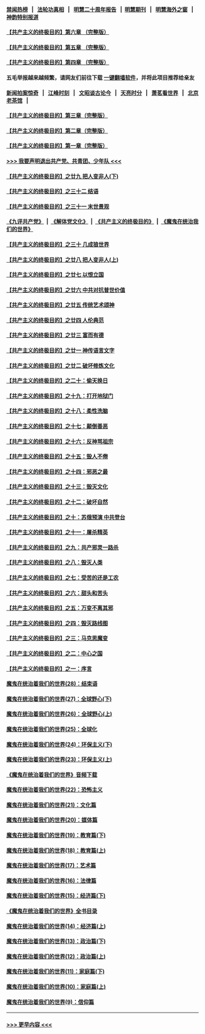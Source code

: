 #### [禁闻热榜](热点新闻.md?=0)  &nbsp;&nbsp;|&nbsp;&nbsp; [法轮功真相](https://github.com/gfw-breaker/truth/blob/master/README.md?=0) &nbsp;&nbsp;|&nbsp;&nbsp; [明慧二十周年报告](https://github.com/gfw-breaker/mh-reports/blob/master/README.md?=0) &nbsp;&nbsp;|&nbsp;&nbsp;[明慧期刊](https://github.com/gfw-breaker/mh-qikan) &nbsp;&nbsp;|&nbsp;&nbsp; [明慧海外之窗](https://github.com/gfw-breaker/mh-news/blob/master/README.md?=0) &nbsp;&nbsp;|&nbsp;&nbsp; [神韵特别报道](https://github.com/gfw-breaker/mh-news/blob/master/shenyun.md?=0)
#### [【共产主义的终极目的】第六章 （完整版）](../pages/nsc422/n11428913.md?t=02271102) 
#### [【共产主义的终极目的】第五章 （完整版）](../pages/nsc422/n11428912.md?t=02271102) 
#### [【共产主义的终极目的】第四章 （完整版）](../pages/nsc422/n11428907.md?t=02271102) 
#### 五毛举报越来越频繁，请网友们前往下载 [一键翻墙软件](https://github.com/gfw-breaker/ssr-accounts)，并将此项目推荐给亲友
#### [新闻拍案惊奇](https://github.com/gfw-breaker/banned-news/blob/master/pages/link4.md) &nbsp;&nbsp;|&nbsp;&nbsp; [江峰时刻](https://github.com/gfw-breaker/banned-news/blob/master/pages/link4.md) &nbsp;&nbsp;|&nbsp;&nbsp; [文昭谈古论今](https://github.com/gfw-breaker/banned-news/blob/master/pages/link4.md) &nbsp;&nbsp;|&nbsp;&nbsp; [天亮时分](https://github.com/gfw-breaker/banned-news/blob/master/pages/link4.md) &nbsp;&nbsp;|&nbsp;&nbsp; [萧茗看世界](https://github.com/gfw-breaker/banned-news/blob/master/pages/link4.md) &nbsp;&nbsp;|&nbsp;&nbsp; [北京老茶馆](https://github.com/gfw-breaker/banned-news/blob/master/pages/link4.md) &nbsp;&nbsp;|&nbsp;&nbsp; 
#### [【共产主义的终极目的】第三章（完整版）](../pages/nsc422/n11428848.md?t=02271102) 
#### [【共产主义的终极目的】第二章（完整版）](../pages/nsc422/n11428831.md?t=02271102) 
#### [【共产主义的终极目的】第一章（完整版）](../pages/nsc422/n11417651.md?t=02271102) 
#### [>>> 我要声明退出共产党、共青团、少年队 <<<](https://github.com/begood0513/goodnews/blob/master/quit/letter.md) 
#### [【共产主义的终极目的】之廿九 把人变非人(下)](../pages/nsc422/n11344140.md?t=02271102) 
#### [【共产主义的终极目的】之三十二 结语](../pages/nsc422/n11360535.md?t=02271102) 
#### [【共产主义的终极目的】之三十一 末世景观](../pages/nsc422/n11351129.md?t=02271102) 
#### [《九评共产党》](https://github.com/begood0513/9ping.md/blob/master/README.md) &nbsp;|&nbsp; [《解体党文化》](../../../../jtdwh.md/blob/master/README.md)  &nbsp;|&nbsp; [《共产主义的终极目的》](../../../../gczydzjmd.md/blob/master/README.md) &nbsp;|&nbsp; [《魔鬼在统治我们的世界》](../../../../mgztzwmdsj.md/blob/master/README.md) 
#### [【共产主义的终极目的】之三十 几成狼世界](../pages/nsc422/n11348280.md?t=02271102) 
#### [【共产主义的终极目的】之廿八 把人变非人(上)](../pages/nsc422/n11340492.md?t=02271102) 
#### [【共产主义的终极目的】之廿七 以恨立国](../pages/nsc422/n11336944.md?t=02271102) 
#### [【共产主义的终极目的】之廿六 中共对抗普世价值](../pages/nsc422/n11324785.md?t=02271102) 
#### [【共产主义的终极目的】之廿五 传统艺术颂神](../pages/nsc422/n11296396.md?t=02271102) 
#### [【共产主义的终极目的】之廿四 人伦典范](../pages/nsc422/n11296397.md?t=02271102) 
#### [【共产主义的终极目的】之廿三 富而有德](../pages/nsc422/n11283598.md?t=02271102) 
#### [【共产主义的终极目的】之廿一 神传语言文字](../pages/nsc422/n11263265.md?t=02271102) 
#### [【共产主义的终极目的】之廿二 破坏修炼文化](../pages/nsc422/n11245728.md?t=02271102) 
#### [【共产主义的终极目的】之二十：偷天换日](../pages/nsc422/n11238846.md?t=02271102) 
#### [【共产主义的终极目的】之十九：打开地狱门](../pages/nsc422/n11206376.md?t=02271102) 
#### [【共产主义的终极目的】之十八：柔性洗脑](../pages/nsc422/n11199994.md?t=02271102) 
#### [【共产主义的终极目的】之十七：颠倒善恶](../pages/nsc422/n11179782.md?t=02271102) 
#### [【共产主义的终极目的】之十六：反神骂祖宗](../pages/nsc422/n11166798.md?t=02271102) 
#### [【共产主义的终极目的】之十五：毁人不倦](../pages/nsc422/n11166792.md?t=02271102) 
#### [【共产主义的终极目的】之十四：邪恶之最](../pages/nsc422/n11150249.md?t=02271102) 
#### [【共产主义的终极目的】之十三：毁灭文化](../pages/nsc422/n11135227.md?t=02271102) 
#### [【共产主义的终极目的】之十二：破坏自然](../pages/nsc422/n11135214.md?t=02271102) 
#### [【共产主义的终极目的】之十：苏俄预演 中共登台](../pages/nsc422/n11118424.md?t=02271102) 
#### [【共产主义的终极目的】之十一：屠杀精英](../pages/nsc422/n11118442.md?t=02271102) 
#### [【共产主义的终极目的】之九：共产邪灵一路杀](../pages/nsc422/n11114139.md?t=02271102) 
#### [【共产主义的终极目的】之八：毁灭人类](../pages/nsc422/n11108503.md?t=02271102) 
#### [【共产主义的终极目的】之七：受苦的还是工农](../pages/nsc422/n11101809.md?t=02271102) 
#### [【共产主义的终极目的】之六：甜头和苦头](../pages/nsc422/n11096971.md?t=02271102) 
#### [【共产主义的终极目的】之五：万变不离其邪](../pages/nsc422/n11091285.md?t=02271102) 
#### [【共产主义的终极目的】之四：毁灭路线图](../pages/nsc422/n11086284.md?t=02271102) 
#### [【共产主义的终极目的】之三：马克思魔变](../pages/nsc422/n11061941.md?t=02271102) 
#### [【共产主义的终极目的】之二：中心之国](../pages/nsc422/n11047728.md?t=02271102) 
#### [【共产主义的终极目的】之一：序言](../pages/nsc422/n11086077.md?t=02271102) 
#### [魔鬼在统治着我们的世界(28)：结束语](../pages/nsc422/n10936246.md?t=02271102) 
#### [魔鬼在统治着我们的世界(27)：全球野心(下)](../pages/nsc422/n10928319.md?t=02271102) 
#### [魔鬼在统治着我们的世界(26)：全球野心(上)](../pages/nsc422/n10900318.md?t=02271102) 
#### [魔鬼在统治着我们的世界(25)：全球化](../pages/nsc422/n10788205.md?t=02271102) 
#### [魔鬼在统治着我们的世界(24)：环保主义(下)](../pages/nsc422/n10695307.md?t=02271102) 
#### [魔鬼在统治着我们的世界(23)：环保主义(上)](../pages/nsc422/n10688613.md?t=02271102) 
#### [《魔鬼在统治着我们的世界》音频下载](../pages/nsc422/n10635553.md?t=02271102) 
#### [魔鬼在统治着我们的世界(22)：恐怖主义](../pages/nsc422/n10614727.md?t=02271102) 
#### [魔鬼在统治着我们的世界(21)：文化篇](../pages/nsc422/n10597706.md?t=02271102) 
#### [魔鬼在统治着我们的世界(20)：媒体篇](../pages/nsc422/n10586579.md?t=02271102) 
#### [魔鬼在统治着我们的世界(19)：教育篇(下)](../pages/nsc422/n10564808.md?t=02271102) 
#### [魔鬼在统治着我们的世界(18)：教育篇(上)](../pages/nsc422/n10526970.md?t=02271102) 
#### [魔鬼在统治着我们的世界(17)：艺术篇](../pages/nsc422/n10499093.md?t=02271102) 
#### [魔鬼在统治着我们的世界(16)：法律篇](../pages/nsc422/n10485969.md?t=02271102) 
#### [魔鬼在统治着我们的世界(15)：经济篇(下)](../pages/nsc422/n10469975.md?t=02271102) 
#### [《魔鬼在统治着我们的世界》全书目录](../pages/nsc422/n10464261.md?t=02271102) 
#### [魔鬼在统治着我们的世界(14)：经济篇(上)](../pages/nsc422/n10457370.md?t=02271102) 
#### [魔鬼在统治着我们的世界(13)：政治篇(下)](../pages/nsc422/n10448270.md?t=02271102) 
#### [魔鬼在统治着我们的世界(12)：政治篇(上)](../pages/nsc422/n10444576.md?t=02271102) 
#### [魔鬼在统治着我们的世界(11)：家庭篇(下)](../pages/nsc422/n10440961.md?t=02271102) 
#### [魔鬼在统治着我们的世界(10)：家庭篇(上)](../pages/nsc422/n10435448.md?t=02271102) 
#### [魔鬼在统治着我们的世界(9)：信仰篇](../pages/nsc422/n10432159.md?t=02271102) 

----
#### [ >>> 更早内容 <<< ](../indexes/nsc422-earlier.md)
